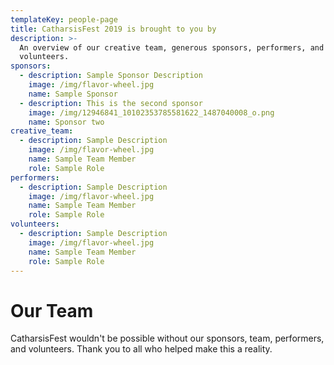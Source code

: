 ```yaml
---
templateKey: people-page
title: CatharsisFest 2019 is brought to you by
description: >-
  An overview of our creative team, generous sponsors, performers, and
  volunteers.
sponsors:
  - description: Sample Sponsor Description
    image: /img/flavor-wheel.jpg
    name: Sample Sponsor
  - description: This is the second sponsor
    image: /img/12946841_10102353785581622_1487040008_o.png
    name: Sponsor two
creative_team:
  - description: Sample Description
    image: /img/flavor-wheel.jpg
    name: Sample Team Member
    role: Sample Role
performers:
  - description: Sample Description
    image: /img/flavor-wheel.jpg
    name: Sample Team Member
    role: Sample Role
volunteers:
  - description: Sample Description
    image: /img/flavor-wheel.jpg
    name: Sample Team Member
    role: Sample Role
---
```


# Our Team

CatharsisFest wouldn't be possible without our sponsors, team, performers, and volunteers. Thank you to all who helped make this a reality.
